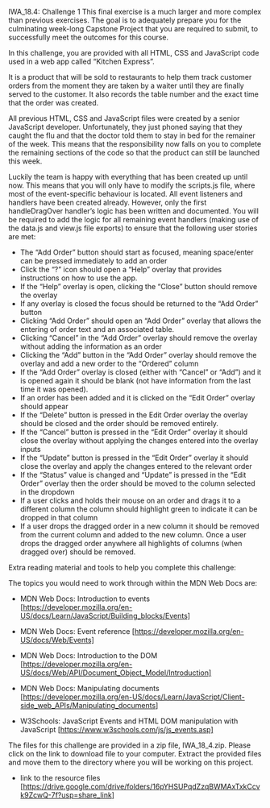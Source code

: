 IWA_18.4: Challenge 1
This final exercise is a much larger and more complex than previous exercises. The goal is to adequately prepare you for the culminating week-long Capstone Project that you are required to submit, to successfully meet the outcomes for this course.

 

In this challenge, you are provided with all HTML, CSS and JavaScript code used in a web app called “Kitchen Express”.

 

It is a product that will be sold to restaurants to help them track customer orders from the moment they are taken by a waiter until they are finally served to the customer. It also records the table number and the exact time that the order was created.

 

All previous HTML, CSS and JavaScript files were created by a senior JavaScript developer. Unfortunately, they just phoned saying that they caught the flu and that the doctor told them to stay in bed for the remainer of the week. This means that the responsibility now falls on you to complete the remaining sections of the code so that the product can still be launched this week.

 

Luckily the team is happy with everything that has been created up until now. This means that you will only have to modify the scripts.js file, where most of the event-specific behaviour is located. All event listeners and handlers have been created already. However, only the first handleDragOver handler’s logic has been written and documented. You will be required to add the logic for all remaining event handlers (making use of the data.js and view.js file exports) to ensure that the following user stories are met:

* The “Add Order” button should start as focused, meaning space/enter can be pressed immediately to add an order
* Click the “?” icon should open a “Help” overlay that provides instructions on how to use the app.
* If the “Help” overlay is open, clicking the “Close” button should remove the overlay
* If any overlay is closed the focus should be returned to the “Add Order” button
* Clicking “Add Order” should open an “Add Order” overlay that allows the entering of order text and an associated table.
* Clicking “Cancel” in the “Add Order” overlay should remove the overlay without adding the information as an order
* Clicking the “Add” button in the “Add Order” overlay should remove the overlay and add a new order to the “Ordered” column
* If the “Add Order” overlay is closed (either with “Cancel” or “Add”) and it is opened again it should be blank (not have information from the last time it was opened).
* If an order has been added and it is clicked on the “Edit Order” overlay should appear
* If the “Delete” button is pressed in the Edit Order overlay the overlay should be closed and the order should be removed entirely.
* If the “Cancel” button is pressed in the “Edit Order” overlay it should close the overlay without applying the changes entered into the overlay inputs
* If the “Update” button is pressed in the “Edit Order” overlay it should close the overlay and apply the changes entered to the relevant order
* If the “Status” value is changed and “Update” is pressed in the “Edit Order” overlay then the order should be moved to the column selected in the dropdown
* If a user clicks and holds their mouse on an order and drags it to a different column the column should highlight green to indicate it can be dropped in that column
* If a user drops the dragged order in a new column it should be removed from the current column and added to the new column.
Once a user drops the dragged order anywhere all highlights of columns (when dragged over) should be removed.
 

 

Extra reading material and tools to help you complete this challenge:
 

 

The topics you would need to work through within the MDN Web Docs are:

* MDN Web Docs: Introduction to events
[https://developer.mozilla.org/en-US/docs/Learn/JavaScript/Building_blocks/Events]
* MDN Web Docs: Event reference
[https://developer.mozilla.org/en-US/docs/Web/Events]
* MDN Web Docs: Introduction to the DOM
[https://developer.mozilla.org/en-US/docs/Web/API/Document_Object_Model/Introduction]
* MDN Web Docs: Manipulating documents
[https://developer.mozilla.org/en-US/docs/Learn/JavaScript/Client-side_web_APIs/Manipulating_documents]
 

* W3Schools: JavaScript Events and HTML DOM manipulation with JavaScript
[https://www.w3schools.com/js/js_events.asp]

 

 



 

The files for this challenge are provided in a zip file, IWA_18_4.zip.  Please click on the link to download file to your computer. Extract the provided files and move them to the directory where you will be working on this project.

 * link to the resource files [https://drive.google.com/drive/folders/16pYHSUPqdZzqBWMAxTxkCcvk9ZcwQ-7f?usp=share_link]
